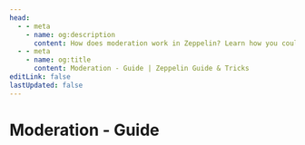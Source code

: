 ```yaml
---
head:
  - - meta
    - name: og:description
      content: How does moderation work in Zeppelin? Learn how you could configure the bot for this module.
  - - meta
    - name: og:title
      content: Moderation - Guide | Zeppelin Guide & Tricks
editLink: false
lastUpdated: false
---
```


# Moderation - Guide
